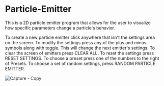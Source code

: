 # Particle-Emitter
This is a 2D particle emitter program that allows for the user to visualize how specific parameters change a particle's behavior.

To create a new particle emitter click anywhere that isn't the settings area on the screen.
To modify the settings press any of the plus and minus symbols along with toggle. This will change the next emitter's settings.
To clear the screen of emitters press CLEAR ALL.
To reset the settings press RESET SETTINGS.
To choose a preset press one of the numbers to the right of Presets.
To choose a set of random settings, press RANDOM PARTICLE EMITTER.

![Capture - Copy](https://user-images.githubusercontent.com/82299803/123397730-34ce4c80-d54f-11eb-921c-5742de877f1d.PNG)
